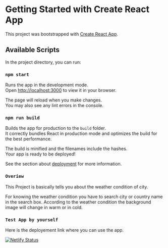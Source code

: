 # Getting Started with Create React App

This project was bootstrapped with [Create React App](https://github.com/facebook/create-react-app).

## Available Scripts

In the project directory, you can run:

### `npm start`

Runs the app in the development mode.\
Open [http://localhost:3000](http://localhost:3000) to view it in your browser.

The page will reload when you make changes.\
You may also see any lint errors in the console.


### `npm run build`

Builds the app for production to the `build` folder.\
It correctly bundles React in production mode and optimizes the build for the best performance.

The build is minified and the filenames include the hashes.\
Your app is ready to be deployed!

See the section about [deployment](https://facebook.github.io/create-react-app/docs/deployment) for more information.

### `Overiew`

This Project is basically tells you about the weather condition of city.

For knowing the weather condition you have to search city or country name in the search box. According to the weather condition the background image will change in warm or in cold.

### `Test App by yourself`

Here is the deployement link where you can use the app.

[![Netlify Status](https://api.netlify.com/api/v1/badges/e7b7f10d-765b-416a-800b-372e4517a17b/deploy-status)](https://app.netlify.com/sites/knowweathercondition/deploys)
